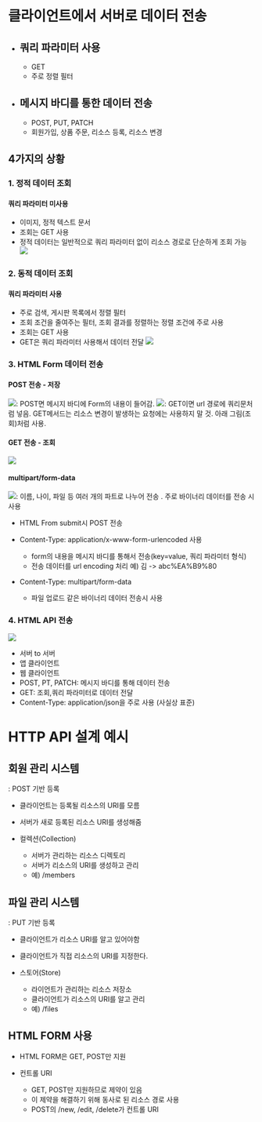 >
# 클라이언트에서 서버로 데이터 전송
- ## 쿼리 파라미터 사용	
    - GET
    - 주로 정렬 필터  
- ## 메시지 바디를 통한 데이터 전송
    - POST, PUT, PATCH
    - 회원가입, 상품 주문, 리소스 등록, 리소스 변경

## 4가지의 상황
### 1. 정적 데이터 조회
#### 쿼리 파라미터 미사용
-	이미지, 정적 텍스트 문서
- 조회는 GET 사용
- 정적 데이터는 일반적으로 쿼리 파라미터 없이 리소스 경로로 단순하게 조회 가능
![](https://velog.velcdn.com/images/yseo14/post/94c3ecd1-d798-4059-859f-b2ff89e53540/image.png)

### 2. 동적 데이터 조회
#### 쿼리 파라미터 사용
- 주로 검색, 게시판 목록에서 정렬 필터
- 조회 조건을 줄여주는 필터, 조회 결과를 정렬하는 정렬 조건에 주로 사용
- 조회는 GET 사용
- GET은 쿼리 파라미터 사용해서 데이터 전달
![](https://velog.velcdn.com/images/yseo14/post/124555c8-2667-4958-a883-71e5117e1055/image.png)

### 3. HTML Form 데이터 전송
#### POST 전송 - 저장
![](https://velog.velcdn.com/images/yseo14/post/a1f6993e-6904-4a52-90f4-be32c9377e64/image.png): POST면 메시지 바디에 Form의 내용이 들어감. 
![](https://velog.velcdn.com/images/yseo14/post/09aebe54-f65c-49f7-a670-779bd85ab8fc/image.png): GET이면 url 경로에 쿼리문처럼 넣음. GET메서드는 리소스 변경이 발생하는 요청에는 사용하지 말 것. 아래 그림(조회)처럼 사용.
#### GET 전송 - 조회
![](https://velog.velcdn.com/images/yseo14/post/14277d13-fe90-48ae-8ad7-6cfc8807d249/image.png)
#### multipart/form-data
![](https://velog.velcdn.com/images/yseo14/post/7e01e67d-aa64-4761-9a94-551a18da190c/image.png): 이름, 나이, 파일 등 여러 개의 파트로 나누어 전송
. 주로 바이너리 데이터를 전송 시 사용

- HTML From submit시 POST 전송
- Content-Type: application/x-www-form-urlencoded 사용
	
    - form의 내용을 메시지 바디를 통해서 전송(key=value, 쿼리 파라미터 형식)
    - 전송 데이터를 url encoding 처리
    예) 김 -> abc%EA%B9%80
- Content-Type: multipart/form-data
	
    - 파일 업로드 같은 바이너리 데이터 전송시 사용
    
### 4. HTML API 전송
![](https://velog.velcdn.com/images/yseo14/post/8bd94ead-d846-4a9d-a7b7-779d13ba59a8/image.png)

- 서버 to 서버
- 앱 클라이언트
- 웹 클라이언트
- POST, PT, PATCH: 메시지 바디를 통해 데이터 전송
- GET: 조회,쿼리 파라미터로 데이터 전달
- Content-Type: application/json을 주로 사용 (사실상 표준)

# HTTP API 설계 예시

## 회원 관리 시스템
: POST 기반 등록
- 클라이언트는 등록될 리소스의 URI를 모름
- 서버가 새로 등록된 리소스 URI를 생성해줌
- 컬렉션(Collection)
	
    - 서버가 관리하는 리소스 디렉토리
    - 서버가 리소스의 URI를 생성하고 관리
    - 예) /members
## 파일 관리 시스템
: PUT 기반 등록
- 클라이언트가 리소스 URI를 알고 있어야함
- 클라이언트가 직접 리소스의 URI를 지정한다.
- 스토어(Store)
	
    - 라이언트가 관리하는 리소스 저장소
    - 클라이언트가 리소스의 URI를 알고 관리
    - 예) /files
    
## HTML FORM 사용
- HTML FORM은 GET, POST만 지원
- 컨트롤 URI
	
    - GET, POST만 지원하므로 제약이 있음
    - 이 제약을 해결하기 위해 동사로 된 리소스 경로 사용
    - POST의 /new, /edit, /delete가 컨트롤 URI 